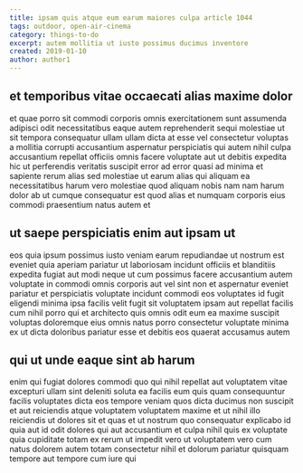 ```yaml
---
title: ipsam quis atque eum earum maiores culpa article 1044
tags: outdoor, open-air-cinema
category: things-to-do
excerpt: autem mollitia ut iusto possimus ducimus inventore
created: 2019-01-10
author: author1
---
```


## et temporibus vitae occaecati alias maxime dolor

et quae porro sit commodi corporis omnis exercitationem sunt assumenda adipisci odit necessitatibus eaque autem reprehenderit sequi molestiae ut sit tempora consequatur ullam ullam dicta at esse vel consectetur voluptas a mollitia corrupti accusantium aspernatur perspiciatis qui autem nihil culpa accusantium repellat officiis omnis facere voluptate aut ut debitis expedita hic ut perferendis veritatis suscipit error ad error quasi ad minima et sapiente rerum alias sed molestiae ut earum alias qui aliquam ea necessitatibus harum vero molestiae quod aliquam nobis nam nam harum dolor ab ut cumque consequatur est quod alias et numquam corporis eius commodi praesentium natus autem et

## ut saepe perspiciatis enim aut ipsam ut

eos quia ipsum possimus iusto veniam earum repudiandae ut nostrum est eveniet quia aperiam pariatur ut laboriosam incidunt officiis et blanditiis expedita fugiat aut modi neque ut cum possimus facere accusantium autem voluptate in commodi omnis corporis aut vel sint non et aspernatur eveniet pariatur et perspiciatis voluptate incidunt commodi eos voluptates id fugit eligendi minima ipsa facilis velit fugit sit voluptatem ipsam aut repellat facilis cum nihil porro qui et architecto quis omnis odit eum ea maxime suscipit voluptas doloremque eius omnis natus porro consectetur voluptate minima ex ut dicta doloribus pariatur esse et debitis eos quaerat accusamus autem

## qui ut unde eaque sint ab harum

enim qui fugiat dolores commodi quo qui nihil repellat aut voluptatem vitae excepturi ullam sint deleniti soluta ea facilis eum quis quam consequuntur facilis voluptates dicta eos tempore veniam quos dicta ducimus non suscipit et aut reiciendis atque voluptatem voluptatem maxime et ut nihil illo reiciendis ut dolores sit et quas et ut nostrum quo consequatur explicabo id quia aut id odit dolores qui aut accusantium et culpa nihil quis ex voluptate quia cupiditate totam ex rerum ut impedit vero ut voluptatem vero cum natus dolorem autem totam consectetur nihil et dolorum pariatur quisquam tempore aut tempore cum iure qui
